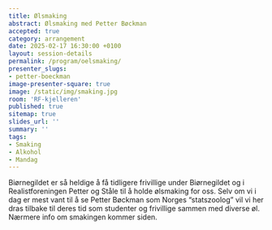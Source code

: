 ```yaml
---
title: Ølsmaking
abstract: Ølsmaking med Petter Bøckman
accepted: true
category: arrangement
date: 2025-02-17 16:30:00 +0100
layout: session-details
permalink: /program/oelsmaking/
presenter_slugs:
- petter-boeckman
image-presenter-square: true
image: /static/img/smaking.jpg
room: 'RF-kjelleren'
published: true
sitemap: true
slides_url: ''
summary: ''
tags:
- Smaking
- Alkohol
- Mandag
---
```


Biørnegildet er så heldige å få tidligere frivillige under Biørnegildet og i Realistforeningen Petter og Ståle til å holde ølsmaking for oss. Selv om vi i dag er mest vant til å se Petter Bøckman som Norges “statszoolog” vil vi her dras tilbake til deres tid som studenter og frivillige sammen med diverse øl. Nærmere info om smakingen kommer siden.
